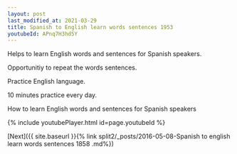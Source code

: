 ```yaml
---
layout: post
last_modified_at: 2021-03-29
title: Spanish to English learn words sentences 1953 
youtubeId: APnq7H3hd5Y
---
```

 
 
Helps to learn English words and sentences for Spanish speakers.

Opportunitiy to repeat the words sentences. 

Practice English language. 
 
10 minutes practice every day. 
 
How to learn English words and sentences for Spanish speakers 
 
{% include youtubePlayer.html id=page.youtubeId %}
 
 
[Next]({{ site.baseurl }}{% link  split2/_posts/2016-05-08-Spanish to english learn words sentences 1858 .md%})
 
